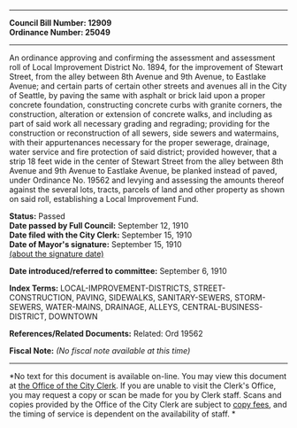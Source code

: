 * * * * *  
  
**Council Bill Number: [](#h0)[](#h2)12909**   
**Ordinance Number: 25049**  
  
* * * * *  
  
An ordinance approving and confirming the assessment and assessment roll of Local Improvement District No. 1894, for the improvement of Stewart Street, from the alley between 8th Avenue and 9th Avenue, to Eastlake Avenue; and certain parts of certain other streets and avenues all in the City of Seattle, by paving the same with asphalt or brick laid upon a proper concrete foundation, constructing concrete curbs with granite corners, the construction, alteration or extension of concrete walks, and including as part of said work all necessary grading and regrading; providing for the construction or reconstruction of all sewers, side sewers and watermains, with their appurtenances necessary for the proper sewerage, drainage, water service and fire protection of said district; provided however, that a strip 18 feet wide in the center of Stewart Street from the alley between 8th Avenue and 9th Avenue to Eastlake Avenue, be planked instead of paved, under Ordinance No. 19562 and levying and assessing the amounts thereof against the several lots, tracts, parcels of land and other property as shown on said roll, establishing a Local Improvement Fund.  
  
**Status:** Passed   
**Date passed by Full Council:** September 12, 1910   
**Date filed with the City Clerk:** September 15, 1910   
**Date of Mayor's signature:** September 15, 1910   
[(about the signature date)](/~public/approvaldate.htm)   
  
  
**Date introduced/referred to committee:** September 6, 1910   
  
**Index Terms:** LOCAL-IMPROVEMENT-DISTRICTS, STREET-CONSTRUCTION, PAVING, SIDEWALKS, SANITARY-SEWERS, STORM-SEWERS, WATER-MAINS, DRAINAGE, ALLEYS, CENTRAL-BUSINESS-DISTRICT, DOWNTOWN  
  
**References/Related Documents:** Related: Ord 19562  
  
**Fiscal Note:** *(No fiscal note available at this time)*  
  
* * * * *  
  
*No text for this document is available on-line. You may view this document at [the Office of the City Clerk](http://www.seattle.gov/leg/clerk/contactUs.htm). If you are unable to visit the Clerk's Office, you may request a copy or scan be made for you by Clerk staff. Scans and copies provided by the Office of the City Clerk are subject to [copy fees](http://clerk.seattle.gov/~public/clerkfees.htm), and the timing of service is dependent on the availability of staff. *  
  
  
